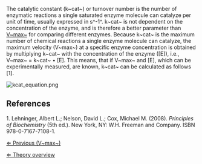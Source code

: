 The catalytic constant (k~cat~) or turnover number is the number of
enzymatic reactions a single saturated enzyme molecule can catalyze per
unit of time, usually expressed in s^-1^. k~cat~ is not dependent on the
concentration of the enzyme, and is therefore a better parameter than
[V~max~](/wiki/vmax "wikilink") for comparing different enzymes. Because
k~cat~ is the maximum number of chemical reactions a single enzyme
molecule can catalyze, the maximum velocity (V~max~) at a specific
enzyme concentration is obtained by multiplying k~cat~ with the
concentration of the enzyme ([E]), i.e., V~max~ = k~cat~ • [E]. This
means, that if V~max~ and [E], which can be experimentally measured, are
known, k~cat~ can be calculated as follows [1].

![](https://s3-us-west-2.amazonaws.com/labster/wiki/media/kcat_equation.png "kcat_equation.png")

References
----------

1\. Lehninger, Albert L.; Nelson, David L.; Cox, Michael M. (2008).
*Principles of Biochemistry* (5th ed.). New York, NY: W.H. Freeman and
Company. ISBN 978-0-7167-7108-1.

[⇐ Previous (V~max~)](/wiki/Vmax "wikilink")

[⇐ Theory overview](/wiki/Enzyme_Kinetics "wikilink")

